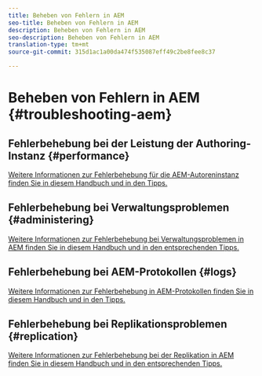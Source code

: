 ```yaml
---
title: Beheben von Fehlern in AEM
seo-title: Beheben von Fehlern in AEM
description: Beheben von Fehlern in AEM
seo-description: Beheben von Fehlern in AEM
translation-type: tm+mt
source-git-commit: 315d1ac1a00da474f535087eff49c2be8fee8c37

---
```



# Beheben von Fehlern in AEM {#troubleshooting-aem}

## Fehlerbehebung bei der Leistung der Authoring-Instanz {#performance}

[Weitere Informationen zur Fehlerbehebung für die AEM-Autoreninstanz finden Sie in diesem Handbuch und in den Tipps.](/help/sites-authoring/troubleshooting.md)

## Fehlerbehebung bei Verwaltungsproblemen {#administering}

[Weitere Informationen zur Fehlerbehebung bei Verwaltungsproblemen in AEM finden Sie in diesem Handbuch und in den entsprechenden Tipps.](/help/sites-administering/troubleshoot.md)

## Fehlerbehebung bei AEM-Protokollen {#logs}

[Weitere Informationen zur Fehlerbehebung in AEM-Protokollen finden Sie in diesem Handbuch und in den Tipps.](/help/sites-administering/troubleshooting.md)

## Fehlerbehebung bei Replikationsproblemen {#replication}

[Weitere Informationen zur Fehlerbehebung bei der Replikation in AEM finden Sie in diesem Handbuch und in den entsprechenden Tipps.](/help/sites-deploying/troubleshoot-rep.md)
